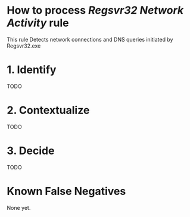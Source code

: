 # How to process *Regsvr32 Network Activity* rule
This rule Detects network connections and DNS queries initiated by Regsvr32.exe

# 1. Identify
TODO

# 2. Contextualize
TODO

# 3. Decide
TODO

# Known False Negatives
None yet.
